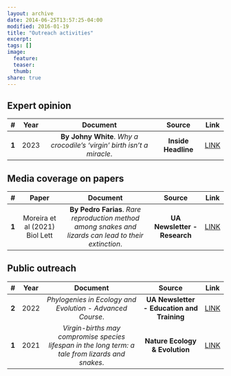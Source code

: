 ```yaml
---
layout: archive
date: 2014-06-25T13:57:25-04:00
modified: 2016-01-19
title: "Outreach activities"
excerpt:
tags: []
image:
  feature:
  teaser:
  thumb:
share: true
---
```


## Expert opinion

| # | Year | Document | Source | Link |
|:-:|:-:|:-:|:-:|:-:|
| **1** | 2023 | **By Johny White**. *Why a crocodile’s ‘virgin’ birth isn’t a miracle*. | **Inside Headline** | [LINK](https://insideheadline.com/why-a-crocodiles-virgin-birth-isnt-a-miracle/) |

## Media coverage on papers

| # | Paper | Document | Source | Link |
|:-:|:-:|:-:|:-:|:-:|
| **1** | Moreira et al (2021) Biol Lett | **By Pedro Farias**. *Rare reproduction method among snakes and lizards can lead to their extinction*. | **UA Newsletter - Research** | [LINK](https://www.ua.pt/en/noticias/9/69000) |

## Public outreach

| # | Year | Document | Source | Link |
|:-:|:-:|:-:|:-:|:-:|
| **2** | 2022 | *Phylogenies in Ecology and Evolution - Advanced Course*. | **UA Newsletter - Education and Training** | [LINK](https://www.ua.pt/en/noticias/8/74482) |
| **1** | 2021 | *Virgin-births may compromise species lifespan in the long term: a tale from lizards and snakes*. | **Nature Ecology & Evolution** | [LINK](https://go.nature.com/3f1dqtz) |
